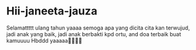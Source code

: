 # Hii-janeeta-jauza
Selamattttt ulang tahun yaaaa semoga apa yang dicita cita kan terwujud, jadi anak yang baik, jadi anak berbakti kpd ortu, and doa terbaik buat kamuuuu  Hbddd yaaaaa👾👾👾👾
